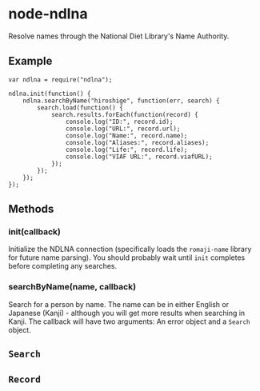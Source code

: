 node-ndlna
==========

Resolve names through the National Diet Library's Name Authority.

## Example

    var ndlna = require("ndlna");
    
    ndlna.init(function() {
        ndlna.searchByName("hiroshige", function(err, search) {
            search.load(function() {
                search.results.forEach(function(record) {
                    console.log("ID:", record.id);
                    console.log("URL:", record.url);
                    console.log("Name:", record.name);
                    console.log("Aliases:", record.aliases);
                    console.log("Life:", record.life);
                    console.log("VIAF URL:", record.viafURL);
                });
            });
        });
    });

## Methods

### init(callback)

Initialize the NDLNA connection (specifically loads the `romaji-name` library for future name parsing). You should probably wait until `init` completes before completing any searches.

### searchByName(name, callback)

Search for a person by name. The name can be in either English or Japanese (Kanji) - although you will get more results when searching in Kanji. The callback will have two arguments: An error object and a `Search` object.


## `Search`

## `Record`

